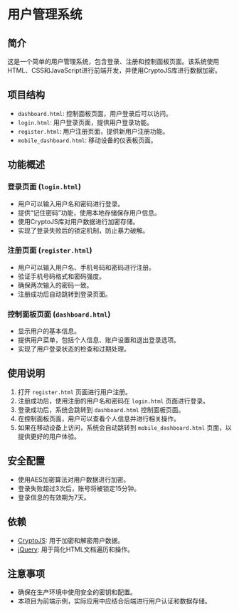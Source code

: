 # 用户管理系统

## 简介
这是一个简单的用户管理系统，包含登录、注册和控制面板页面。该系统使用HTML、CSS和JavaScript进行前端开发，并使用CryptoJS库进行数据加密。

## 项目结构
- `dashboard.html`: 控制面板页面，用户登录后可以访问。
- `login.html`: 用户登录页面，提供用户登录功能。
- `register.html`: 用户注册页面，提供新用户注册功能。
- `mobile_dashboard.html`: 移动设备的仪表板页面。

## 功能概述

### 登录页面 (`login.html`)
- 用户可以输入用户名和密码进行登录。
- 提供“记住密码”功能，使用本地存储保存用户信息。
- 使用CryptoJS库对用户数据进行加密存储。
- 实现了登录失败后的锁定机制，防止暴力破解。

### 注册页面 (`register.html`)
- 用户可以输入用户名、手机号码和密码进行注册。
- 验证手机号码格式和密码强度。
- 确保两次输入的密码一致。
- 注册成功后自动跳转到登录页面。

### 控制面板页面 (`dashboard.html`)
- 显示用户的基本信息。
- 提供用户菜单，包括个人信息、账户设置和退出登录选项。
- 实现了用户登录状态的检查和过期处理。

## 使用说明
1. 打开 `register.html` 页面进行用户注册。
2. 注册成功后，使用注册的用户名和密码在 `login.html` 页面进行登录。
3. 登录成功后，系统会跳转到 `dashboard.html` 控制面板页面。
4. 在控制面板页面，用户可以查看个人信息并进行相关操作。
5. 如果在移动设备上访问，系统会自动跳转到 `mobile_dashboard.html` 页面，以提供更好的用户体验。

## 安全配置
- 使用AES加密算法对用户数据进行加密。
- 登录失败超过3次后，账号将被锁定15分钟。
- 登录信息的有效期为7天。

## 依赖
- [CryptoJS](https://cdnjs.cloudflare.com/ajax/libs/crypto-js/4.1.1/crypto-js.min.js): 用于加密和解密用户数据。
- [jQuery](https://code.jquery.com/jquery-3.6.0.min.js): 用于简化HTML文档遍历和操作。

## 注意事项
- 确保在生产环境中使用安全的密钥和配置。
- 本项目为前端示例，实际应用中应结合后端进行用户认证和数据存储。
